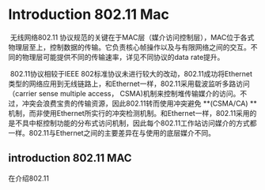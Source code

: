 # Introduction 802.11 Mac

​		无线网络802.11 协议规范的关键在于MAC层（媒介访问控制层），MAC位于各式物理层至上，控制数据的传输。它负责核心帧操作以及与有限网络之间的交互。不同的物理层可能提供不同的传输速率，详见不同协议的data rate提升。

​		802.11协议相较于IEEE 802标准协议未进行较大的改动，802.11成功将Ethernet类型的网络应用到无线链路上，和Ethernet一样，802.11采用载波监听多路访问（carrier sense multiple access， CSMA)机制来控制堆传输媒介的访问。不过，冲突会浪费宝贵的传输资源，因此802.11转而使用冲突避免 **(CSMA/CA) ** 机制，而非使用Ethernet所实行的冲突检测机制。和Ethernet一样，802.11采用的是不具中枢控制功能的分布式访问机制，因此每个802.11工作站访问媒介的方式都一样。802.11与Ethernet之间的主要差异在与使用的底层媒介不同。

## introduction 802.11 MAC

在介绍802.11